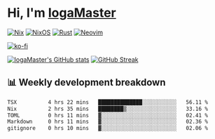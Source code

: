# Hi, I'm [IogaMaster](https://youtube.com/IogaMaster)  

[![Nix](https://img.shields.io/badge/NIX-5277C3.svg?style=for-the-badge&logo=NixOS&logoColor=white)](https://builtwithnix.org/)
[![NixOS](https://img.shields.io/badge/NIXOS-5277C3.svg?style=for-the-badge&logo=NixOS&logoColor=white)](https://nixos.org/)
[![Rust](https://img.shields.io/badge/rust-%23000000.svg?style=for-the-badge&logo=rust&logoColor=white)](https://www.rust-lang.org/)
[![Neovim](https://img.shields.io/badge/NeoVim-%2357A143.svg?&style=for-the-badge&logo=neovim&logoColor=white)](https://github.com/neovim/neovim)

[![ko-fi](https://ko-fi.com/img/githubbutton_sm.svg)](https://ko-fi.com/X8X2P08GZ)

[![IogaMaster's GitHub stats](https://github-readme-stats.vercel.app/api?username=IogaMaster&show_icons=true&bg_color=1e1e2e&text_color=cdd6f4&icon_color=cba6f7&title_color=94e2d5)](https://github.com/IogaMaster)
[![GitHub Streak](https://streak-stats.demolab.com?user=IogaMaster&theme=catppuccin-mocha&hide_border=false&date_format=M%20j%5B%2C%20Y%5D)](https://git.io/streak-stats)


## 📊 Weekly development breakdown

<!--START_SECTION:wakaweek-->

```txt
TSX          4 hrs 22 mins   ██████████████░░░░░░░░░░░   56.11 %
Nix          2 hrs 35 mins   ████████▒░░░░░░░░░░░░░░░░   33.16 %
TOML         0 hrs 11 mins   ▓░░░░░░░░░░░░░░░░░░░░░░░░   02.41 %
Markdown     0 hrs 11 mins   ▓░░░░░░░░░░░░░░░░░░░░░░░░   02.36 %
gitignore    0 hrs 10 mins   ▓░░░░░░░░░░░░░░░░░░░░░░░░   02.06 %
```

<!--END_SECTION:wakaweek-->
